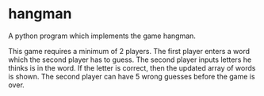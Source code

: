 # hangman
A python program which implements the game hangman. 

This game requires a minimum of 2 players. The first player enters a word which the second player has to guess. The second player inputs letters he thinks is in the word. If the letter is correct, then the updated array of words is shown. The second player can have 5 wrong guesses before the game is over. 
